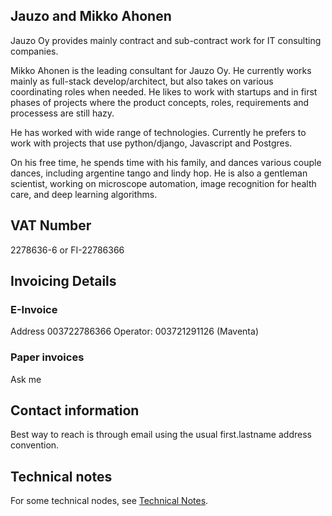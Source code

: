 ## Jauzo and Mikko Ahonen

Jauzo Oy provides mainly contract and sub-contract work for IT consulting companies.

Mikko Ahonen is the leading consultant for Jauzo Oy. He currently works mainly as full-stack develop/architect, but also takes on various coordinating roles when needed. He likes to work with startups and in first phases of projects where the product concepts, roles, requirements and processess are still hazy.

He has worked with wide range of technologies. Currently he prefers to work with projects that use python/django, Javascript and Postgres.

On his free time, he spends time with his family, and dances various couple dances, including argentine tango and lindy hop. He is also a gentleman scientist, working on microscope automation, image recognition for health care, and deep learning algorithms.

## VAT Number

2278636-6 or FI-22786366

## Invoicing Details

### E-Invoice

Address 003722786366
Operator: 003721291126 (Maventa)

### Paper invoices

Ask me

## Contact information

Best way to reach is through email using the usual first.lastname address convention.

## Technical notes

For some technical nodes, see [Technical Notes](https://mikko-ahonen.github.io/technical-notes.html).
